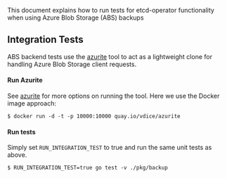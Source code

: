 This document explains how to run tests for etcd-operator functionality when using Azure Blob Storage (ABS) backups

## Integration Tests

ABS backend tests use the [azurite](https://github.com/arafato/azurite) tool to act as a lightweight clone for handling Azure Blob Storage client requests.

#### Run Azurite

See [azurite](https://github.com/arafato/azurite) for more options on running the tool.  Here we use the Docker image approach:

```
$ docker run -d -t -p 10000:10000 quay.io/vdice/azurite
```

#### Run tests

Simply set `RUN_INTEGRATION_TEST` to true and run the same unit tests as above.

```
$ RUN_INTEGRATION_TEST=true go test -v ./pkg/backup
```